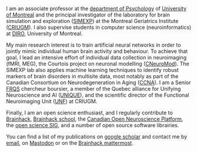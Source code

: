 I am an associate professor at the [department of Psychology](https://psy.umontreal.ca/accueil/) of [University of Montreal](https://www.umontreal.ca/) and the principal investigator of the laboratory for brain simulation and exploration ([SIMEXP](https://simexp-lab.org)) at the Montreal Geriatrics Institute ([CRIUGM](https://criugm.qc.ca/)). I also supervise students in computer science (neuroinformatics) at [DIRO](https://diro.umontreal.ca/accueil/), University of Montreal. 

My main research interest is to train artificial neural networks in order to jointly mimic individual human brain activity and behaviour. To achieve that goal, I lead an intensive effort of individual data collection in neuroimaging (fMRI, MEG), the Courtois project on neuronal modelling ([CNeuroMod](https:cneuromod.ca)). The SIMEXP lab also applies machine learning techniques to identify robust markers of brain disorders in multisite data, most notably as part of the Canadian Consortium on Neurodegeneration in Aging ([CCNA](https://ccna-ccnv.ca)). I am a Senior [FRQS](https://frq.gouv.qc.ca/en/) chercheur boursier, a member of the Quebec alliance for Unifying Neuroscience and AI ([UNIQUE](https://sites.google.com/view/unique-neuro-ai)), and the scientific director of the Functional Neuroimaging Unit ([UNF](https://unf-montreal.ca/)) at CRIUGM. 

Finally, I am an open science enthusiast, and I regularly contribute to [Brainhack](https://brainhack.org), [Brainhack school](https://school-brainhack.github.io/), the [Canadian Open Neuroscience Platform](https://conp.ca), the [open science SIG](https://ossig.netlify.app/), and a number of open source software librairies.

You can find a list of my publications on [google scholar](https://scholar.google.com/citations?user=Yz8WY8YAAAAJ&hl=en) and contact me by [email](mailto:pierre.bellec@criugm.qc.ca), on <a rel="me" href="https://neuromatch.social/@pierre_bellec">Mastodon</a> or on the [Brainhack mattermost](https://mattermost.brainhack.org).
